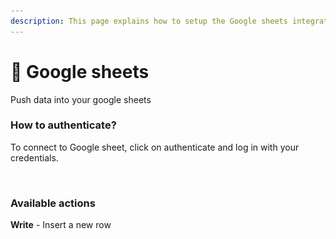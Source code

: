 ```yaml
---
description: This page explains how to setup the Google sheets integration on Cargo.
---
```


# 🧮 Google sheets

Push data into your google sheets&#x20;



### How to authenticate?

To connect to Google sheet, click on authenticate and log in with your credentials.

<figure><img src="../../../.gitbook/assets/Capture d’écran 2023-04-10 à 17.44.38.png" alt=""><figcaption></figcaption></figure>

### Available actions

**Write** - Insert a new row
